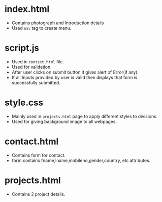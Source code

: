 # index.html
 - Contains photograph and Introduction details
 - Used `nav` tag to create menu.
# script.js
 - Used in `contact.html` file.
 - Used for validation.
 - After user clicks on submit button it gives alert of Error(if any).
 - If all Inputs provided by user is valid then displays that form is successfully submitted.
# style.css
 - Mainly used in `projects.html` page to apply different styles to divisions.
 - Used for giving background image to all webpages.
# contact.html
 - Contains form for contact.
 - form contains fname,lname,mobileno,gender,country, etc attributes.
# projects.html
 - Contains 2 project details.